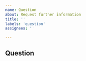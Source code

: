 ```yaml
---
name: Question
about: Request further information
title: ''
labels: 'question'
assignees: ''

---
```

## Question
